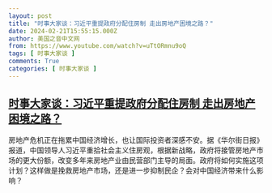 ```yaml
---
layout: post
title: "时事大家谈：习近平重提政府分配住房制 走出房地产困境之路？"
date: 2024-02-21T15:55:15.000Z
author: 美国之音中文网
from: https://www.youtube.com/watch?v=uTtORmnu9oQ
tags: [ 时事大家谈 ]
comments: True
categories: [ 时事大家谈 ]
---
```

<!--1708530915000-->
[时事大家谈：习近平重提政府分配住房制 走出房地产困境之路？](https://www.youtube.com/watch?v=uTtORmnu9oQ)
------

<div>
房地产危机正在拖累中国经济增长，也让国际投资者深感不安。据《华尔街日报》报道，中国领导人习近平重拾社会主义住房观，根据新战略，政府将接管房地产市场的更大份额，改变多年来房地产业由民营部门主导的局面。政府将如何实施这项计划？这样做是挽救房地产市场，还是进一步抑制民企？会对中国经济带来什么影响？
</div>
